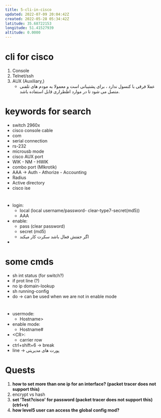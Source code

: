 ```yaml
---
title: 5-cli-in-cisco
updated: 2022-07-09 20:04:42Z
created: 2022-05-28 05:34:42Z
latitude: 35.68722153
longitude: 51.41527939
altitude: 0.0000
---
```


# cli for cisco
1. Console
2. Telnet/ssh
3. AUX (Auxiliary,)
	- عملا فرقی با کنسول ندارد ، برای پشتیبانی است و معمولا به مودم های تلفنی متصل می شود تا در موارد اظطراری  قابل استفاده باشد.

# keywords for search
- switch 2960x
- cisco console cable
- com 
- serial connection 
- rs-232
- microusb mode 
- cisco AUX port
- WIK - NM - HWIK
- combo port (MIkrotik)
- AAA -> Auth - Athorize - Accounting
- Radius
- Active directory
- cisco ise

# 
- login:
	- local (local username/password- clear-type7-secret(md5))
	- AAA
- enable:
	- pass (clear password)
	- secret (md5)
	- اگر جفتش فعال باشد سکرت کار میکند
- 
# some cmds
- sh int status (for switch?)
- if prot line (?)
- no ip domain-lookup
- sh running-config
- do -> can be used when we are not in enable mode


# 
- usermode:
	- Hostname>
- enable mode:
	- Hostname#
- \<CR>:
	- carrier row
- ctrl+shift+6 -> break
- line -> پورت های مدیریتی

# Quests
1. **how to set more than one ip for an interface? (packet tracer does not support this)**
2. encrypt vs hash
3. **set 'Test?cisco' for password (packet tracer does not support this) (ctrl+v)**
4. **how level5 user can access the global config mod?**